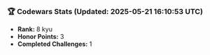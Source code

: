 ### 🏆 Codewars Stats (Updated: 2025-05-21 16:10:53 UTC)

- **Rank:** 8 kyu
- **Honor Points:** 3
- **Completed Challenges:** 1
